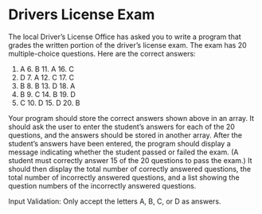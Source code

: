 # Drivers License Exam

The  local  Driver’s  License  Office  has  asked  you  to  write  a  program  that  grades  the  written  portion  of  the  driver’s  license  exam.  The  exam  has  20  multiple-choice  questions. Here are the correct answers:
1.  A	6. B	11.  A	16.  C
2.  D	7. A	12.  C	17.  C
3.  B	8. B	13.  D	18.  A
4.  B	9. C	14.  B	19.  D
5.  C	10. D	15.  D	20.  B

Your program should store the correct answers shown above in an array. It should ask the user to enter the student’s answers for each of the 20 questions, and the answers should be stored in another array. After the student’s answers have been entered, the program should display a message indicating whether the student passed or failed the exam. (A student must correctly answer 15 of the 20 questions to pass the exam.) It should then display the total number of correctly answered questions, the total number of incorrectly answered questions, and a list showing the question numbers of the incorrectly answered questions.

Input Validation: Only accept the letters A, B, C, or D as answers.